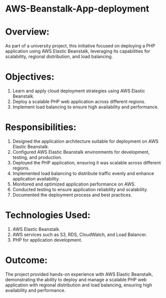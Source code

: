# AWS-Beanstalk-App-deployment
# Overview:
As part of a university project, this initiative focused on deploying a PHP application using AWS Elastic Beanstalk, leveraging its capabilities for scalability, regional distribution, and load balancing.

# Objectives:
1. Learn and apply cloud deployment strategies using AWS Elastic Beanstalk.
2. Deploy a scalable PHP web application across different regions.
3. Implement load balancing to ensure high availability and performance.
# Responsibilities:
1. Designed the application architecture suitable for deployment on AWS Elastic Beanstalk.
2. Configured AWS Elastic Beanstalk environments for development, testing, and production.
3. Deployed the PHP application, ensuring it was scalable across different regions.
4. Implemented load balancing to distribute traffic evenly and enhance application availability.
5. Monitored and optimized application performance on AWS.
6. Conducted testing to ensure application reliability and scalability.
7. Documented the deployment process and best practices.
# Technologies Used:
1. AWS Elastic Beanstalk.
2. AWS services such as S3, RDS, CloudWatch, and Load Balancer.
3. PHP for application development.
# Outcome:
The project provided hands-on experience with AWS Elastic Beanstalk, demonstrating the ability to deploy and manage a scalable PHP web application with regional distribution and load balancing, ensuring high availability and performance.
